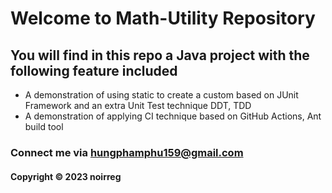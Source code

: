 # Welcome to Math-Utility Repository
## You will find in this repo  a Java project with the following feature included
* A demonstration of using static to create a custom based on JUnit Framework and an extra
Unit Test technique DDT, TDD
* A demonstration of applying CI technique based on GitHub Actions, Ant build tool
### Connect me via hungphamphu159@gmail.com
#### Copyright &#169; 2023 noirreg